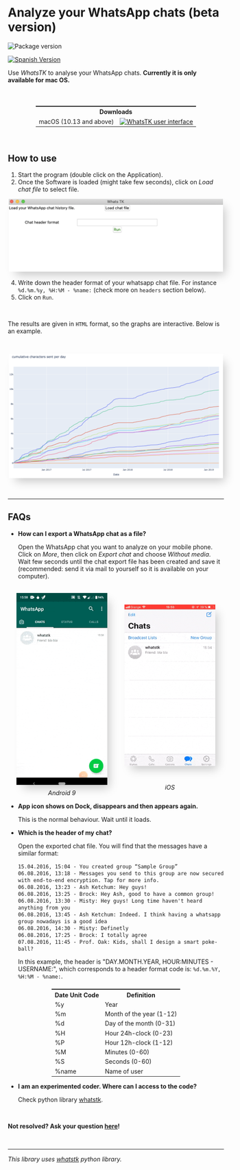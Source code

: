 <head>
 <link rel="shortcut icon" type="image/x-icon" href="favicon.ico">
</head>

# Analyze your WhatsApp chats (beta version)
![Package version](https://img.shields.io/badge/Last_Version-0.0.0-teal.svg?style=for-the-badge)

[![Spanish Version](https://img.shields.io/badge/español-blue.svg)](pages/esp.md)

Use *WhatsTK* to analyse your WhatsApp chats. **Currently it is only available for mac OS.**

<br>

<table class="tg" style="display: flex; justify-content: center; width: 100%;">
    <tr>
        <th class="tg-fymr" colspan="2">Downloads</th>
    </tr>
    <tr>
        <td class="tg-0pky">macOS (10.13 and above)</td>
    <td class="tg-0pky"><a href="releases/v0.0.0/WhatsTK-v0.0.0-macOS-10.13.dmg"><img src="https://img.shields.io/badge/download_dmg_⬇-birghtgreen.svg?style=for-the-badge"
    alt="WhatsTK user interface" width="100%"></a>
    </td>
    </tr>
</table>
<br>

## How to use

1. Start the program (double click on the Application).
3. Once the Software is loaded (might take few seconds), click on _Load chat file_ to select file.

<p style="text-align: center;">
<img src="assets/app-screenshot.png" alt="WhatsTK user interface" width="500" height='auto' style="box-shadow: 10px 13px 21px -6px
rgba(0,0,0,0.22);">
</p>

4. Write down the header format of your whatsapp chat file. For instance `%d.%m.%y, %H:%M - %name:` (check more on
   `headers` section below).
5. Click on `Run`. 

<br>

The results are given in `HTML` format, so the graphs are interactive. Below is an example. 

<br>
<p style="text-align: center;">
<img src="assets/stats.png" alt="WhatsTK user interface" width="500" height='auto' style="box-shadow: 10px 13px 21px -6px
rgba(0,0,0,0.22);">
</p>
<br>

---
## FAQs

* **How can I export a WhatsApp chat as a file?**

    Open the WhatsApp chat you want to analyze on your mobile phone. Click on _More_, then click on _Export chat_ and
    choose _Without media_. Wait few seconds until the chat export file has been created and save it (recommended: send it via mail to yourself so it is available on your computer).

<br>

<!-- border:1px solid yellow; -->

<div style="display: flex;">

  <div style="display: flex; flex-direction: column; flex: 1; align-items: stretch;">
    <div style="flex:10; display: flex; justify-content: center; align-items: center; padding: 0px 20px;">
      <img src="assets/chat-export-android.gif" alt="WhatsTK user interface" style="box-shadow: 10px 13px 21px -6px rgba(0,0,0,0.22); max-height: 600px;">
    </div>
    <div style="flex:1; display:flex; justify-content: center; align-items: center; padding-top: 10px;">
      <span style="text-align: center; font-style: italic;">Android 9</span>
    </div>
  </div>

  <div style="display: flex; flex-direction: column; flex: 1; align-items: stretch;">
    <div style="flex:10; display: flex; justify-content: center; align-items: center; padding: 0px 20px;">
      <img src="assets/chat-export-ios.gif" alt="Export WhatsApp chat file in iOS (not yet available)" style="box-shadow: 10px 13px 21px -6px rgba(0,0,0,0.22); max-height: 600px;">
    </div>
    <div style="flex:1; display:flex; justify-content: center; align-items: center; padding-top: 105;">
      <span style="text-align: center; font-style: italic;">iOS</span>
    </div>
  </div>
  
</div>


* **App icon shows on Dock, disappears and then appears again.**

    This is the normal behaviour. Wait until it loads.

* **Which is the header of my chat?**

    Open the exported chat file. You will find that the messages have a similar format:

    ```
    15.04.2016, 15:04 - You created group “Sample Group”
    06.08.2016, 13:18 - Messages you send to this group are now secured with end-to-end encryption. Tap for more info.
    06.08.2016, 13:23 - Ash Ketchum: Hey guys!
    06.08.2016, 13:25 - Brock: Hey Ash, good to have a common group!
    06.08.2016, 13:30 - Misty: Hey guys! Long time haven't heard anything from you
    06.08.2016, 13:45 - Ash Ketchum: Indeed. I think having a whatsapp group nowadays is a good idea
    06.08.2016, 14:30 - Misty: Definetly
    06.08.2016, 17:25 - Brock: I totally agree
    07.08.2016, 11:45 - Prof. Oak: Kids, shall I design a smart poke-ball?
    ```

    In this example, the header is "DAY.MONTH.YEAR, HOUR:MINUTES - USERNAME:", which corresponds to a header format code
    is: `%d.%m.%Y, %H:%M - %name:`.
    
<table class="tg" style="display: flex; justify-content: center;">
  <tr>
    <th class="tg-7btt">Date Unit Code</th>
    <th class="tg-7btt">Definition</th>
  </tr>
  <tr>
    <td class="tg-0pky">%y</td>
    <td class="tg-0pky">Year</td>
  </tr>
  <tr>
    <td class="tg-0pky">%m</td>
    <td class="tg-0pky">Month of the year (1-12)</td>
  </tr>
  <tr>
    <td class="tg-0pky">%d</td>
    <td class="tg-0pky">Day of the month (0-31)</td>
  </tr>
  <tr>
    <td class="tg-0pky">%H</td>
    <td class="tg-0pky">Hour 24h-clock (0-23)</td>
  </tr>
  <tr>
    <td class="tg-0pky">%P</td>
    <td class="tg-0pky">Hour 12h-clock (1-12)</td>
  </tr>
  <tr>
    <td class="tg-0pky">%M</td>
    <td class="tg-0pky">Minutes (0-60)</td>
  </tr>
  <tr>
    <td class="tg-0pky">%S</td>
    <td class="tg-0pky">Seconds (0-60)</td>
  </tr>
  <tr>
    <td class="tg-0pky">%name</td>
    <td class="tg-0pky">Name of user</td>
  </tr>
</table>

* **I am an experimented coder. Where can I access to the code?**

    Check python library [whatstk](https://lcsrg.me/whatstk).

<br>

**Not resolved? Ask your question [here](https://github.com/lucasrodes/whatstk-gui/issues)!**

<br>

---

*This library uses [whatstk](https://lcsrg.me/whatstk) python library.*
